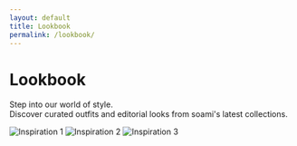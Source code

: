 ```yaml
---
layout: default
title: Lookbook
permalink: /lookbook/
---
```


# Lookbook

Step into our world of style.  
Discover curated outfits and editorial looks from soami's latest collections.

<!-- Add lookbook images below -->
![Inspiration 1](/assets/2a1302f1-e7ac-4af2-89be-374ce6e102a7.jpg)
![Inspiration 2](/assets/2c94a0df-7b7a-4b04-a16a-7f484af523b5.jpg)
![Inspiration 3](/assets/5ae08e23-1c79-479a-b6cd-cbdef00c2989.jpg)
